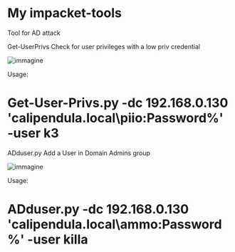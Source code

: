 # My impacket-tools
Tool for AD attack

Get-UserPrivs
Check for user privileges with a low priv credential

![immagine](https://user-images.githubusercontent.com/28823598/166195626-06206b0e-6d63-4250-9a43-24575e309415.png)

Usage:

# Get-User-Privs.py -dc 192.168.0.130 'calipendula.local\piio:Password%' -user k3


ADduser.py
Add a User in Domain Admins group

![immagine](https://user-images.githubusercontent.com/28823598/166195870-47f33e0b-e6e1-4d2a-8069-6ddedc572cc0.png)

Usage:

# ADduser.py -dc 192.168.0.130 'calipendula.local\ammo:Password%' -user killa
